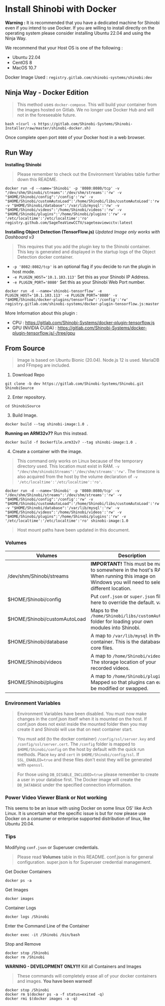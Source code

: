 # Install Shinobi with Docker

**Warning :** It is recommended that you have a dedicated machine for Shinobi even if you intend to use Docker. If you are willing to install directly on the operating system please consider installing Ubuntu 22.04 and using the Ninja Way.

We recommend that your Host OS is one of the following :

- Ubuntu 22.04
- CentOS 8
- MacOS 10.7

Docker Image Used : `registry.gitlab.com/shinobi-systems/shinobi:dev`

## Ninja Way - Docker Edition

> This method uses `docker-compose`. This will build your container from the images hosted on Gitlab. We no longer use Docker Hub and will not in the foreseeable future.

```
bash <(curl -s https://gitlab.com/Shinobi-Systems/Shinobi-Installer/raw/master/shinobi-docker.sh)
```

Once complete open port `8080` of your Docker host in a web browser.

## Run Way

**Installing Shinobi**

> Please remember to check out the Environment Variables table further down this README.

```
docker run -d --name='Shinobi' -p '8080:8080/tcp' -v "/dev/shm/Shinobi/streams":'/dev/shm/streams':'rw' -v "$HOME/Shinobi/config":'/config':'rw' -v "$HOME/Shinobi/customAutoLoad":'/home/Shinobi/libs/customAutoLoad':'rw' -v "$HOME/Shinobi/database":'/var/lib/mysql':'rw' -v "$HOME/Shinobi/videos":'/home/Shinobi/videos':'rw' -v "$HOME/Shinobi/plugins":'/home/Shinobi/plugins':'rw' -v '/etc/localtime':'/etc/localtime':'ro' registry.github.com/SageTeaViewCCTV/sageteaviewcctv:latest
```

**Installing Object Detection (TensorFlow.js)**
*Updated Image only works with Dashboard v3*

> This requires that you add the plugin key to the Shinobi container. This key is generated and displayed in the startup logs of the Object Detection docker container.

- `-p '8082:8082/tcp'` is an optional flag if you decide to run the plugin in host mode.
- `-e PLUGIN_HOST='10.1.103.113'` Set this as your Shinobi IP Address.
- `-e PLUGIN_PORT='8080'` Set this as your Shinobi Web Port number.

```
docker run -d --name='shinobi-tensorflow' -e PLUGIN_HOST='10.1.103.113' -e PLUGIN_PORT='8080' -v "$HOME/Shinobi/docker-plugins/tensorflow":'/config':'rw' registry.gitlab.com/shinobi-systems/docker-plugin-tensorflow.js:master
```

More Information about this plugin :
- CPU : https://gitlab.com/Shinobi-Systems/docker-plugin-tensorflow.js
- GPU (NVIDIA CUDA) : https://gitlab.com/Shinobi-Systems/docker-plugin-tensorflow.js/-/tree/gpu


## From Source
> Image is based on Ubuntu Bionic (20.04). Node.js 12 is used. MariaDB and FFmpeg are included.

1. Download Repo

```
git clone -b dev https://gitlab.com/Shinobi-Systems/Shinobi.git ShinobiSource
```

2. Enter repository.

```
cd ShinobiSource
```

3. Build Image.

```
docker build --tag shinobi-image:1.0 .
```

**Running on ARM32v7?** Run this instead.

```
docker build -f Dockerfile.arm32v7 --tag shinobi-image:1.0 .
```

4. Create a container with the image.

> This command only works on Linux because of the temporary directory used. This location must exist in RAM. `-v "/dev/shm/shinobiStreams":'/dev/shm/streams':'rw'`. The timezone is also acquired from the host by the volume declaration of `-v '/etc/localtime':'/etc/localtime':'ro'`.

```
docker run -d --name='Shinobi' -p '8080:8080/tcp' -v "/dev/shm/Shinobi/streams":'/dev/shm/streams':'rw' -v "$HOME/Shinobi/config":'/config':'rw' -v "$HOME/Shinobi/customAutoLoad":'/home/Shinobi/libs/customAutoLoad':'rw' -v "$HOME/Shinobi/database":'/var/lib/mysql':'rw' -v "$HOME/Shinobi/videos":'/home/Shinobi/videos':'rw' -v "$HOME/Shinobi/plugins":'/home/Shinobi/plugins':'rw' -v '/etc/localtime':'/etc/localtime':'ro' shinobi-image:1.0
```

 > Host mount paths have been updated in this document.

 ### Volumes

 | Volumes                     | Description                                                                                                                                         |
 |-----------------------------|-----------------------------------------------------------------------------------------------------------------------------------------------------|
 | /dev/shm/Shinobi/streams     | **IMPORTANT!** This must be mapped to somewhere in the host's RAM. When running this image on Windows you will need to select a different location. |
 | $HOME/Shinobi/config         | Put `conf.json` or `super.json` files in here to override the default. values.                                                                           |
 | $HOME/Shinobi/customAutoLoad | Maps to the `/home/Shinobi/libs/customAutoLoad` folder for loading your own modules into Shinobi.                                                                 |
 | $HOME/Shinobi/database       | A map to `/var/lib/mysql` in the container. This is the database's core files.                                                                      |
 | $HOME/Shinobi/videos         | A map to `/home/Shinobi/videos`. The storage location of your recorded videos.                                                                      |
 | $HOME/Shinobi/plugins        | A map to `/home/Shinobi/plugins`. Mapped so that plugins can easily be modified or swapped.                                                         |

### Environment Variables

> Environment Variables have been disabled. You must now make changes in the conf.json itself when it is mounted on the host.
> If conf.json does not exist inside the mounted folder then you may create it and Shinobi will use that on next container start.

 > You must add (to the docker container) `/config/ssl/server.key` and `/config/ssl/server.cert`. The `/config` folder is mapped to `$HOME/Shinobi/config` on the host by default with the quick run methods. Place `key` and `cert` in `$HOME/Shinobi/config/ssl`. If `SSL_ENABLED=true` and these files don't exist they will be generated with `openssl`.

> For those using `DB_DISABLE_INCLUDED=true` please remember to create a user in your databse first. The Docker image will create the `DB_DATABASE` under the specified connection information.

### Power Video Viewer Blank or Not working

This seems to be an issue with using Docker on some linux OS' like Arch Linux. It is uncertain what the specific issue is but for now please use Docker on a consumer or enterprise supported distribution of linux, like Ubuntu 20.04.

### Tips

Modifying `conf.json` or Superuser credentials.
> Please read **Volumes** table in this README. conf.json is for general configuration. super.json is for Superuser credential management.

Get Docker Containers
```
docker ps -a
```

Get Images
```
docker images
```

Container Logs
```
docker logs /Shinobi
```

Enter the Command Line of the Container
```
docker exec -it /Shinobi /bin/bash
```

Stop and Remove
```
docker stop /Shinobi
docker rm /Shinobi
```

**WARNING - DEVELOPMENT ONLY!!!** Kill all Containers and Images
> These commands will completely erase all of your docker containers and images. **You have been warned!**

```
docker stop /Shinobi
docker rm $(docker ps -a -f status=exited -q)
docker rmi $(docker images -a -q)
```
